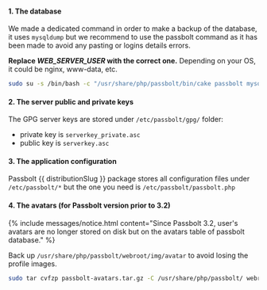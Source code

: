#### 1. The database

We made a dedicated command in order to make a backup of the database, it uses `mysqldump` but we recommend to use the passbolt command as it has been made to avoid any pasting or logins details errors.

**Replace *WEB_SERVER_USER* with the correct one.** Depending on your OS, it could be nginx, www-data, etc.

```bash
sudo su -s /bin/bash -c "/usr/share/php/passbolt/bin/cake passbolt mysql_export" WEB_SERVER_USER
```

#### 2. The server public and private keys

The GPG server keys are stored under `/etc/passbolt/gpg/` folder:

 * private key is `serverkey_private.asc`
 * public key is `serverkey.asc`

#### 3. The application configuration

Passbolt {{ distributionSlug }} package stores all configuration files under `/etc/passbolt/*` but the one you need is `/etc/passbolt/passbolt.php`

#### 4. The avatars (for Passbolt version prior to 3.2)

{% include messages/notice.html
    content="Since Passbolt 3.2, user's avatars are no longer stored on disk but on the avatars table of passbolt database."
%}

Back up `/usr/share/php/passbolt/webroot/img/avatar` to avoid losing
the profile images.

```bash
sudo tar cvfzp passbolt-avatars.tar.gz -C /usr/share/php/passbolt/ webroot/img/avatar
```
